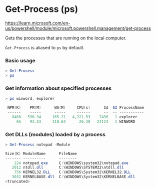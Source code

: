# Get-Process (ps)

https://learn.microsoft.com/en-us/powershell/module/microsoft.powershell.management/get-process

Gets the processes that are running on the local computer.

`Get-Process` is aliased to `ps` by default.

### Basic usage
```powershell
> Get-Process
> ps
```

### Get information about specified processes
```powershell
> ps winword, explorer

 NPM(K)    PM(M)      WS(M)     CPU(s)      Id  SI ProcessName
 ------    -----      -----     ------      --  -- -----------
   8468   530.34     165.21   4,221.53    7436   1 explorer
     65    93.53     110.64      26.38   24124   1 WINWORD
```

### Get DLLs (modules) loaded by a process
```powershell
> Get-Process notepad -Module

Size(K) ModuleName      FileName
------- ----------      --------
    224 notepad.exe     C:\WINDOWS\system32\notepad.exe
   2012 ntdll.dll       C:\WINDOWS\SYSTEM32\ntdll.dll
    756 KERNEL32.DLL    C:\WINDOWS\System32\KERNEL32.DLL
   3032 KERNELBASE.dll  C:\WINDOWS\System32\KERNELBASE.dll
<truncated>
```
